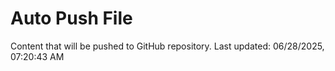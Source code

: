 # Auto Push File

Content that will be pushed to GitHub repository.
Last updated: 06/28/2025, 07:20:43 AM